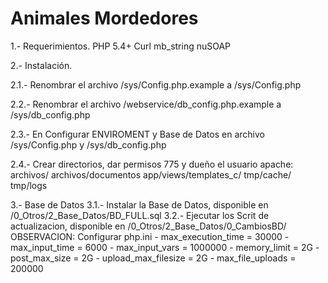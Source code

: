 # Animales Mordedores

1.- Requerimientos.
    PHP 5.4+
    Curl
	mb_string
	nuSOAP

2.- Instalación.

2.1.- Renombrar el archivo /sys/Config.php.example a /sys/Config.php

2.2.- Renombrar el archivo /webservice/db_config.php.example a /sys/db_config.php

2.3.- En Configurar ENVIROMENT y Base de Datos en archivo /sys/Config.php y /sys/db_config.php

2.4.- Crear directorios, dar permisos 775 y dueño el usuario apache:
	archivos/
	archivos/documentos
	app/views/templates_c/
	tmp/cache/
	tmp/logs 
	
3.- Base de Datos
3.1.- Instalar la Base de Datos, disponible en /0_Otros/2_Base_Datos/BD_FULL.sql 
3.2.- Ejecutar los Scrit de actualizacion, disponible en /0_Otros/2_Base_Datos/0_CambiosBD/ 
	OBSERVACION: Configurar php.ini
		- max_execution_time = 30000
		- max_input_time = 6000
		- max_input_vars = 1000000
		- memory_limit = 2G
		- post_max_size = 2G
		- upload_max_filesize = 2G
		- max_file_uploads = 200000
